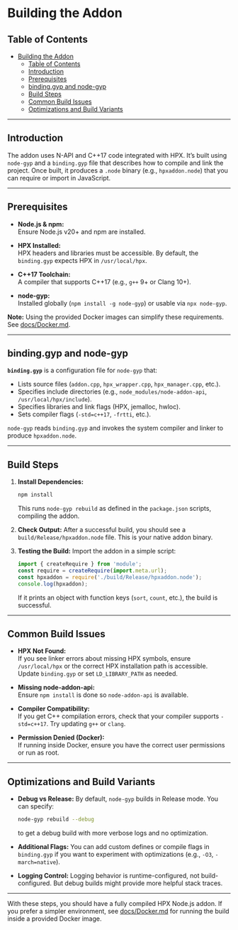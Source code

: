 # Building the Addon

## Table of Contents
- [Building the Addon](#building-the-addon)
  - [Table of Contents](#table-of-contents)
  - [Introduction](#introduction)
  - [Prerequisites](#prerequisites)
  - [binding.gyp and node-gyp](#bindinggyp-and-node-gyp)
  - [Build Steps](#build-steps)
  - [Common Build Issues](#common-build-issues)
  - [Optimizations and Build Variants](#optimizations-and-build-variants)

---

## Introduction

The addon uses N-API and C++17 code integrated with HPX. It’s built using `node-gyp` and a `binding.gyp` file that describes how to compile and link the project. Once built, it produces a `.node` binary (e.g., `hpxaddon.node`) that you can require or import in JavaScript.

---

## Prerequisites

- **Node.js & npm:**  
  Ensure Node.js v20+ and npm are installed.
  
- **HPX Installed:**  
  HPX headers and libraries must be accessible. By default, the `binding.gyp` expects HPX in `/usr/local/hpx`.
  
- **C++17 Toolchain:**  
  A compiler that supports C++17 (e.g., `g++` 9+ or Clang 10+).

- **node-gyp:**  
  Installed globally (`npm install -g node-gyp`) or usable via `npx node-gyp`.

**Note:** Using the provided Docker images can simplify these requirements. See [docs/Docker.md](./Docker.md).

---

## binding.gyp and node-gyp

**`binding.gyp`** is a configuration file for `node-gyp` that:

- Lists source files (`addon.cpp`, `hpx_wrapper.cpp`, `hpx_manager.cpp`, etc.).
- Specifies include directories (e.g., `node_modules/node-addon-api`, `/usr/local/hpx/include`).
- Specifies libraries and link flags (HPX, jemalloc, hwloc).
- Sets compiler flags (`-std=c++17`, `-frtti`, etc.).

`node-gyp` reads `binding.gyp` and invokes the system compiler and linker to produce `hpxaddon.node`.

---

## Build Steps

1. **Install Dependencies:**
   ```bash
   npm install
   ```
   This runs `node-gyp rebuild` as defined in the `package.json` scripts, compiling the addon.

2. **Check Output:**
   After a successful build, you should see a `build/Release/hpxaddon.node` file. This is your native addon binary.

3. **Testing the Build:**
   Import the addon in a simple script:
   ```js
   import { createRequire } from 'module';
   const require = createRequire(import.meta.url);
   const hpxaddon = require('./build/Release/hpxaddon.node');
   console.log(hpxaddon);
   ```
   If it prints an object with function keys (`sort`, `count`, etc.), the build is successful.

---

## Common Build Issues

- **HPX Not Found:**  
  If you see linker errors about missing HPX symbols, ensure `/usr/local/hpx` or the correct HPX installation path is accessible. Update `binding.gyp` or set `LD_LIBRARY_PATH` as needed.

- **Missing node-addon-api:**  
  Ensure `npm install` is done so `node-addon-api` is available.

- **Compiler Compatibility:**  
  If you get C++ compilation errors, check that your compiler supports `-std=c++17`. Try updating `g++` or `clang`.

- **Permission Denied (Docker):**  
  If running inside Docker, ensure you have the correct user permissions or run as root.

---

## Optimizations and Build Variants

- **Debug vs Release:**
  By default, `node-gyp` builds in Release mode. You can specify:
  ```bash
  node-gyp rebuild --debug
  ```
  to get a debug build with more verbose logs and no optimization.

- **Additional Flags:**
  You can add custom defines or compile flags in `binding.gyp` if you want to experiment with optimizations (e.g., `-O3`, `-march=native`).

- **Logging Control:**
  Logging behavior is runtime-configured, not build-configured. But debug builds might provide more helpful stack traces.

---

With these steps, you should have a fully compiled HPX Node.js addon. If you prefer a simpler environment, see [docs/Docker.md](./Docker.md) for running the build inside a provided Docker image.
